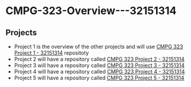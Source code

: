 # CMPG-323-Overview---32151314

## Projects
- Project 1 is the overview of the other projects and will use <a href="https://github.com/SimonKapfura/CMPG-323-Overview---32151314">CMPG 323 Project 1 - 32151314</a> repositoty
- Project 2 will have a repository called <a href="">CMPG 323 Project 2 - 32151314</a>
- Project 3 will have a repository called <a href="">CMPG 323 Project 3 - 32151314</a>
- Project 4 will have a repository called <a href="">CMPG 323 Project 4 - 32151314</a>
- Project 5 will have a repository called <a href="">CMPG 323 Project 5 - 32151314</a>
